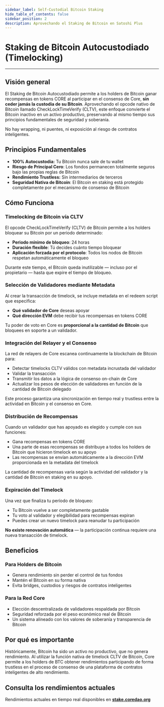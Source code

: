 ```yaml
---
sidebar_label: Self-Custodial Bitcoin Staking
hide_table_of_contents: false
sidebar_position: 2
description: Aprovechando el Staking de Bitcoin en Satoshi Plus
---
```


# Staking de Bitcoin Autocustodiado (Timelocking)

---

## Visión general

El Staking de Bitcoin Autocustodiado permite a los holders de Bitcoin ganar recompensas en tokens CORE al participar en el consenso de Core, **sin ceder jamás la custodia de su Bitcoin**. Aprovechando el opcode nativo de Bitcoin llamado CheckLockTimeVerify (CLTV), este enfoque convierte el Bitcoin inactivo en un activo productivo, preservando al mismo tiempo sus principios fundamentales de seguridad y soberanía.

No hay wrapping, ni puentes, ni exposición al riesgo de contratos inteligentes.

## Principios Fundamentales

- **100% Autocustodia:** Tu Bitcoin nunca sale de tu wallet
- **Riesgo de Principal Cero**: Los fondos permanecen totalmente seguros bajo las propias reglas de Bitcoin
- **Rendimiento Trustless:** Sin intermediarios de terceros
- **Seguridad Nativa de Bitcoin**: El Bitcoin en staking está protegido completamente por el mecanismo de consenso de Bitcoin

## Cómo Funciona

### Timelocking de Bitcoin vía CLTV

El opcode CheckLockTimeVerify (CLTV) de Bitcoin permite a los holders bloquear su Bitcoin por un periodo determinado:

- **Periodo mínimo de bloqueo**: 24 horas
- **Duración flexible**: Tú decides cuánto tiempo bloquear
- **Aplicación forzada por el protocolo**: Todos los nodos de Bitcoin respetan automáticamente el bloqueo

Durante este tiempo, el Bitcoin queda inutilizable — incluso por el propietario — hasta que expire el tiempo de bloqueo.

### Selección de Validadores mediante Metadata

Al crear la transacción de timelock, se incluye metadata en el redeem script que especifica:

- **Qué validador de Core** deseas apoyar
- **Qué dirección EVM** debe recibir tus recompensas en tokens CORE

Tu poder de voto en Core es **proporcional a la cantidad de Bitcoin** que bloquees en soporte a un validador.

### Integración del Relayer y el Consenso

La red de relayers de Core escanea continuamente la blockchain de Bitcoin para:

- Detectar timelocks CLTV válidos con metadata incrustada del validador
- Validar la transacción
- Transmitir los datos a la lógica de consenso on-chain de Core
- Actualizar los pesos de elección de validadores en función de la cantidad de Bitcoin delegado

Este proceso garantiza una sincronización en tiempo real y trustless entre la actividad en Bitcoin y el consenso en Core.

### Distribución de Recompensas

Cuando un validador que has apoyado es elegido y cumple con sus funciones:

- Gana recompensas en tokens CORE
- Una parte de esas recompensas se distribuye a todos los holders de Bitcoin que hicieron timelock en su apoyo
- Las recompensas se envían automáticamente a la dirección EVM proporcionada en la metadata del timelock

La cantidad de recompensas varía según la actividad del validador y la cantidad de Bitcoin en staking en su apoyo.

### Expiración del Timelock

Una vez que finaliza tu período de bloqueo:

- Tu Bitcoin vuelve a ser completamente gastable
- Tu voto al validador y elegibilidad para recompensas expiran
- Puedes crear un nuevo timelock para reanudar tu participación

**No existe renovación automática** — la participación continua requiere una nueva transacción de timelock.

## Beneficios

### Para Holders de Bitcoin

- Genera rendimiento sin perder el control de tus fondos
- Mantén el Bitcoin en su forma nativa
- Evita bridges, custodios y riesgos de contratos inteligentes

### Para la Red Core

- Elección descentralizada de validadores respaldada por Bitcoin
- Seguridad reforzada por el peso económico real de Bitcoin
- Un sistema alineado con los valores de soberanía y transparencia de Bitcoin

## Por qué es importante

Históricamente, Bitcoin ha sido un activo no productivo, que no genera rendimiento. Al utilizar la función nativa de timelock CLTV de Bitcoin, Core permite a los holders de BTC obtener rendimientos participando de forma trustless en el proceso de consenso de una plataforma de contratos inteligentes de alto rendimiento.

## Consulta los rendimientos actuales

Rendimientos actuales en tiempo real disponibles en **[stake.coredao.org](https://stake.coredao.org)**

